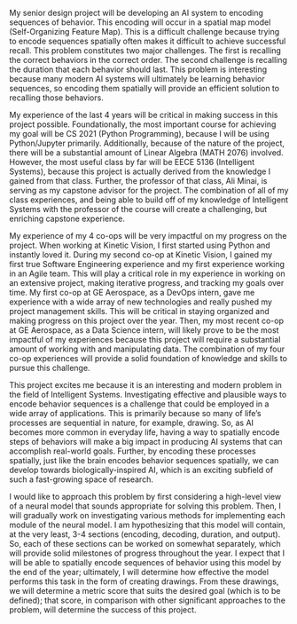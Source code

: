 My senior design project will be developing an AI system to encoding sequences of behavior. 
This encoding will occur in a spatial map model (Self-Organizing Feature Map). This is a difficult challenge 
because trying to encode sequences spatially often makes it difficult to achieve successful recall. This 
problem constitutes two major challenges. The first is recalling the correct behaviors in the correct order. 
The second challenge is recalling the duration that each behavior should last. This problem is interesting 
because many modern AI systems will ultimately be learning behavior sequences, so encoding them 
spatially will provide an efficient solution to recalling those behaviors.

My experience of the last 4 years will be critical in making success in this project possible. 
Foundationally, the most important course for achieving my goal will be CS 2021 (Python Programming), 
because I will be using Python/Jupyter primarily. Additionally, because of the nature of the project, there 
will be a substantial amount of Linear Algebra (MATH 2076) involved. However, the most useful class by 
far will be EECE 5136 (Intelligent Systems), because this project is actually derived from the knowledge I 
gained from that class. Further, the professor of that class, Ali Minai, is serving as my capstone advisor 
for the project. The combination of all of my class experiences, and being able to build off of my 
knowledge of Intelligent Systems with the professor of the course will create a challenging, but enriching 
capstone experience.

My experience of my 4 co-ops will be very impactful on my progress on the project. When 
working at Kinetic Vision, I first started using Python and instantly loved it. During my second co-op at 
Kinetic Vision, I gained my first true Software Engineering experience and my first experience working in 
an Agile team. This will play a critical role in my experience in working on an extensive project, making 
iterative progress, and tracking my goals over time. My first co-op at GE Aerospace, as a DevOps intern, 
gave me experience with a wide array of new technologies and really pushed my project management 
skills. This will be critical in staying organized and making progress on this project over the year. Then, my 
most recent co-op at GE Aerospace, as a Data Science intern, will likely prove to be the most impactful of 
my experiences because this project will require a substantial amount of working with and manipulating 
data. The combination of my four co-op experiences will provide a solid foundation of knowledge and 
skills to pursue this challenge. 

This project excites me because it is an interesting and modern problem in the field of Intelligent 
Systems. Investigating effective and plausible ways to encode behavior sequences is a challenge that 
could be employed in a wide array of applications. This is primarily because so many of life’s processes 
are sequential in nature, for example, drawing. So, as AI becomes more common in everyday life, having 
a way to spatially encode steps of behaviors will make a big impact in producing AI systems that can 
accomplish real-world goals. Further, by encoding these processes spatially, just like the brain encodes 
behavior sequences spatially, we can develop towards biologically-inspired AI, which is an exciting 
subfield of such a fast-growing space of research.

I would like to approach this problem by first considering a high-level view of a neural model that
sounds appropriate for solving this problem. Then, I will gradually work on investigating various methods 
for implementing each module of the neural model. I am hypothesizing that this model will contain, at 
the very least, 3-4 sections (encoding, decoding, duration, and output). So, each of these sections can be 
worked on somewhat separately, which will provide solid milestones of progress throughout the year. I 
expect that I will be able to spatially encode sequences of behavior using this model by the end of the 
year; ultimately, I will determine how effective the model performs this task in the form of creating
drawings. From these drawings, we will determine a metric score that suits the desired goal (which is to 
be defined); that score, in comparison with other significant approaches to the problem, will determine 
the success of this project.
